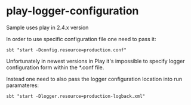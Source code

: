 play-logger-configuration
=========================

Sample uses play in 2.4.x version

In order to use specific configuration file one need to pass it:

```sbt "start -Dconfig.resource=production.conf"```

Unfortunately in newest versions in Play it's impossible to specify logger configuration form within the *.conf file.

Instead one need to also pass the logger configuration location into run paramateres:

```sbt "start -Dlogger.resource=production-logback.xml"```